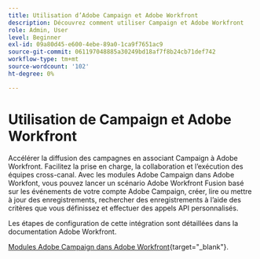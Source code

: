 ```yaml
---
title: Utilisation d’Adobe Campaign et Adobe Workfront
description: Découvrez comment utiliser Campaign et Adobe Workfront
role: Admin, User
level: Beginner
exl-id: 09a80d45-e600-4ebe-89a0-1ca9f7651ac9
source-git-commit: 061197048885a30249bd18af7f8b24cb71def742
workflow-type: tm+mt
source-wordcount: '102'
ht-degree: 0%

---
```


# Utilisation de Campaign et Adobe Workfront

Accélérer la diffusion des campagnes en associant Campaign à Adobe Workfront. Facilitez la prise en charge, la collaboration et l’exécution des équipes cross-canal. Avec les modules Adobe Campaign dans Adobe Workfont, vous pouvez lancer un scénario Adobe Workfront Fusion basé sur les événements de votre compte Adobe Campaign, créer, lire ou mettre à jour des enregistrements, rechercher des enregistrements à l’aide des critères que vous définissez et effectuer des appels API personnalisés.


Les étapes de configuration de cette intégration sont détaillées dans la documentation Adobe Workfront.


[Modules Adobe Campaign dans Adobe Workfront](https://experienceleague.adobe.com/docs/workfront/using/adobe-workfront-fusion/fusion-apps-and-modules/adobe-campaign-classic-connector.html){target="_blank"}.
